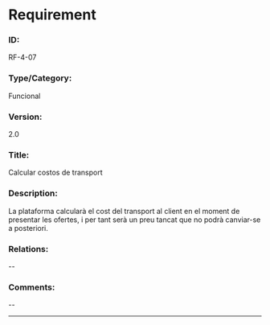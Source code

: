# Requirement

### ID:
RF-4-07

### Type/Category:
Funcional

### Version:
2.0

### Title:
Calcular costos de transport

### Description:
La plataforma calcularà el cost del transport al client en el moment de presentar les ofertes, i per tant serà un preu tancat que no podrà canviar-se a posteriori.

### Relations:
--

### Comments:
--

---